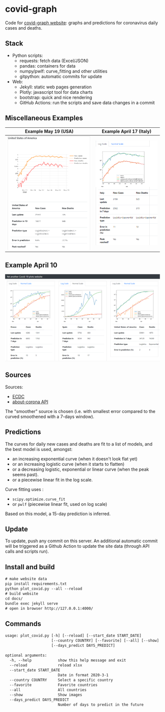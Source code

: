 # covid-graph

Code for [covid-graph website](https://mathiasleborgne.github.io/covid-graph/): 
graphs and predictions for coronavirus daily cases and deaths.

## Stack

* Python scripts:
    + requests: fetch data (Excel/JSON)
    + pandas: containers for data
    + numpy/pwlf: curve_fitting and other utilities
    + gitpython: automatic commits for update
* Web:
    + Jekyll: static web pages generation
    + Plotly: javascript tool for data charts
    + bootstrap: quick and nice rendering
    + GitHub Actions: run the scripts and save data changes in a commit

## Miscellaneous Examples

| Example May 19 (USA) | Example April 17 (Italy) |
|----------------------|--------------------------|
| ![Cases/Deaths 05/19/2020](ScreenshotMay19.png "Cases/Deaths 05/19/2020") | ![Cases/Deaths 04/17/2020](ScreenshotApril17.png "Cases/Deaths 04/17/2020") |

## Example April 10

![Cases/Deaths 04/10/2020](ScreenshotApril10.png "Cases/Deaths 04/10/2020")

## Sources

Sources:
* [ECDC](https://www.ecdc.europa.eu/en/publications-data/download-todays-data-geographic-distribution-covid-19-cases-worldwide)
* [about-corona API](https://about-corona.net/)

The "smoother" source is chosen (i.e. with smallest error compared to the curved smoothened with a 7-days window).

## Predictions

The curves for daily new cases and deaths are fit to a list of models, and the best model is used, amongst:

* an increasing exponential curve (when it doesn't look flat yet)
* or an increasing logistic curve (when it starts to flatten)
* or a decreasing logistic, exponential or linear curve (when the peak seems past).
* or a piecewise linear fit in the log scale.

Curve fitting uses :
* `scipy.optimize.curve_fit`
* or `pwlf` (piecewise linear fit, used on log scale)

Based on this model, a 15-day prediction is inferred.

## Update

To update, push any commit on this server. An additional automatic commit will be triggered as a Github Action to update the site data (through API calls and scripts run).

## Install and build

    # make website data
    pip install requirements.txt
    python plot_covid.py --all --reload
    # build website
    cd docs/
    bundle exec jekyll serve
    # open in browser http://127.0.0.1:4000/


## Commands

    usage: plot_covid.py [-h] [--reload] [--start_date START_DATE]
                         [--country COUNTRY] [--favorite] [--all] [--show]
                         [--days_predict DAYS_PREDICT]

    optional arguments:
      -h, --help            show this help message and exit
      --reload              reload xlsx
      --start_date START_DATE
                            Date in format 2020-3-1
      --country COUNTRY     Select a specific country
      --favorite            Favorite countries
      --all                 All countries
      --show                Show images
      --days_predict DAYS_PREDICT
                            Number of days to predict in the future

